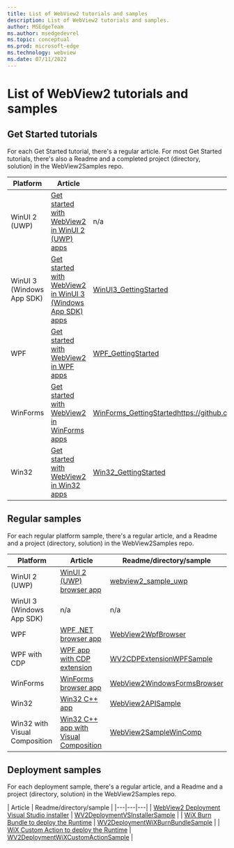 ```yaml
---
title: List of WebView2 tutorials and samples
description: List of WebView2 tutorials and samples.
author: MSEdgeTeam
ms.author: msedgedevrel
ms.topic: conceptual
ms.prod: microsoft-edge
ms.technology: webview
ms.date: 07/11/2022
---
```

# List of WebView2 tutorials and samples

<!-- delete article? purely rely on TOC & details in articles?  not yet - this redesigned .md file might be overhead to maintain, and ult'ly not needed, but need to see this presentation/org'n before deleting this .md file -->


<!-- ====================================================================== -->
## Get Started tutorials

For each Get Started tutorial, there's a regular article.  For most Get Started tutorials, there's also a Readme and a completed project (directory, solution) in the WebView2Samples repo.

| Platform | Article | Readme/directory/sample |
|---|---|---|
| WinUI 2 (UWP) | [Get started with WebView2 in WinUI 2 (UWP) apps](get-started/winui2.md) | n/a |
| WinUI 3 (Windows App SDK) | [Get started with WebView2 in WinUI 3 (Windows App SDK) apps](get-started/winui.md) | [WinUI3_GettingStarted](https://github.com/MicrosoftEdge/WebView2Samples/tree/main/GettingStartedGuides/WinUI3_GettingStarted) |
| WPF | [Get started with WebView2 in WPF apps](get-started/wpf.md) | [WPF_GettingStarted](https://github.com/MicrosoftEdge/WebView2Samples/tree/main/GettingStartedGuides/WPF_GettingStarted) |
| WinForms | [Get started with WebView2 in WinForms apps](get-started/winforms.md) | [WinForms_GettingStarted]()https://github.com/MicrosoftEdge/WebView2Samples/tree/main/GettingStartedGuides/WinForms_GettingStarted |
| Win32 | [Get started with WebView2 in Win32 apps](get-started/win32.md) | [Win32_GettingStarted](https://github.com/MicrosoftEdge/WebView2Samples/tree/main/GettingStartedGuides/Win32_GettingStarted) |


<!-- ====================================================================== -->
## Regular samples

For each regular platform sample, there's a regular article, and a Readme and a project (directory, solution) in the WebView2Samples repo.

| Platform | Article | Readme/directory/sample |
|---|---|---|
| WinUI 2 (UWP) | [WinUI 2 (UWP) browser app](samples/webview2_sample_uwp.md) | [webview2_sample_uwp](https://github.com/MicrosoftEdge/WebView2Samples/tree/main/SampleApps/webview2_sample_uwp) |
| WinUI 3 (Windows App SDK) | n/a | n/a |
| WPF | [WPF .NET browser app](samples/webview2wpfbrowser.md) | [WebView2WpfBrowser](https://github.com/MicrosoftEdge/WebView2Samples/tree/main/SampleApps/WebView2WpfBrowser) |
| WPF with CDP | [WPF app with CDP extension](samples/wv2cdpextensionwpfsample.md) | [WV2CDPExtensionWPFSample](https://github.com/MicrosoftEdge/WebView2Samples/tree/main/SampleApps/WV2CDPExtensionWPFSample) |
| WinForms | [WinForms browser app](samples/webview2windowsformsbrowser.md) | [WebView2WindowsFormsBrowser](https://github.com/MicrosoftEdge/WebView2Samples/tree/main/SampleApps/WebView2WindowsFormsBrowser) |
| Win32 | [Win32 C++ app](samples/webview2apissample.md) | [WebView2APISample](https://github.com/MicrosoftEdge/WebView2Samples/tree/main/SampleApps/WebView2APISample) |
| Win32 with Visual Composition | [Win32 C++ app with Visual Composition](samples/webview2samplewincomp.md) | [WebView2SampleWinComp](https://github.com/MicrosoftEdge/WebView2Samples/tree/main/SampleApps/WebView2SampleWinComp) |


<!-- ====================================================================== -->
## Deployment samples

For each deployment sample, there's a regular article, and a Readme and a project (directory, solution) in the WebView2Samples repo.

| Article | Readme/directory/sample |
|---|---|---|
| [WebView2 Deployment Visual Studio installer](samples/wv2deploymentvsinstallersample.md) | [WV2DeploymentVSInstallerSample]() |
| [WiX Burn Bundle to deploy the Runtime](samples/wv2deploymentwixburnbundlesample.md) | [WV2DeploymentWiXBurnBundleSample]() |
| [WiX Custom Action to deploy the Runtime](samples/wv2deploymentwixcustomactionsample.md) | [WV2DeploymentWiXCustomActionSample]() |
